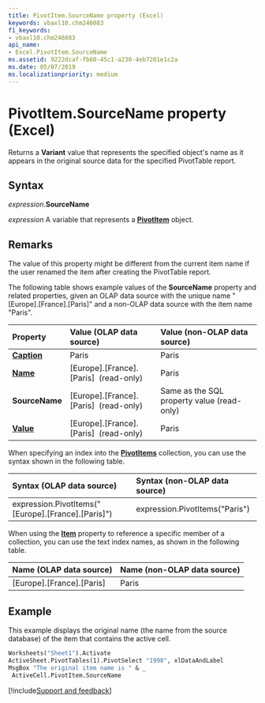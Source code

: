 ```yaml
---
title: PivotItem.SourceName property (Excel)
keywords: vbaxl10.chm246083
f1_keywords:
- vbaxl10.chm246083
api_name:
- Excel.PivotItem.SourceName
ms.assetid: 9222dcaf-fb60-45c1-a230-4eb7201e1c2a
ms.date: 05/07/2019
ms.localizationpriority: medium
---
```



# PivotItem.SourceName property (Excel)

Returns a **Variant** value that represents the specified object's name as it appears in the original source data for the specified PivotTable report.


## Syntax

_expression_.**SourceName**

_expression_ A variable that represents a **[PivotItem](Excel.PivotItem.md)** object.


## Remarks

The value of this property might be different from the current item name if the user renamed the item after creating the PivotTable report.

The following table shows example values of the **SourceName** property and related properties, given an OLAP data source with the unique name "[Europe].[France].[Paris]" and a non-OLAP data source with the item name "Paris".

|Property|Value (OLAP data source)|Value (non-OLAP data source)|
|:-----|:-----|:-----|
| **[Caption](Excel.PivotItem.Caption.md)**|Paris|Paris|
| **[Name](Excel.PivotItem.Name.md)**|[Europe].[France].[Paris] &nbsp;(read-only)|Paris|
| **SourceName**|[Europe].[France].[Paris] &nbsp;(read-only)|Same as the SQL property value (read-only)|
| **[Value](Excel.PivotItem.Value.md)**|[Europe].[France].[Paris] &nbsp;(read-only)|Paris|

When specifying an index into the **[PivotItems](Excel.PivotItems.md)** collection, you can use the syntax shown in the following table.

|Syntax (OLAP data source)|Syntax (non-OLAP data source)|
|:-----|:-----|
|expression.PivotItems("[Europe].[France].[Paris]")|expression.PivotItems("Paris")|

When using the **[Item](Excel.PivotItems.Item.md)** property to reference a specific member of a collection, you can use the text index names, as shown in the following table.

|Name (OLAP data source)|Name (non-OLAP data source)|
|:-----|:-----|
|[Europe].[France].[Paris]|Paris|

## Example

This example displays the original name (the name from the source database) of the item that contains the active cell.

```vb
Worksheets("Sheet1").Activate 
ActiveSheet.PivotTables(1).PivotSelect "1998", xlDataAndLabel 
MsgBox "The original item name is " & _ 
 ActiveCell.PivotItem.SourceName
```



[!include[Support and feedback](~/includes/feedback-boilerplate.md)]